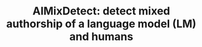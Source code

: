 ---
description: This replication package is designed to guide you through the process
  of replicating the results presented in our paper. The data used in this research
  was generated using GPT-3.5-turbo (ChatGPT) and is organized into five distinct
  datasets, which are located in the dataset folder. To facilitate the reading and
  parsing of these datasets, a script named parse_article.py is provided.
last_edit: Fri, 30 Aug 2024 09:24:15 GMT
location: https://github.com/idankash/AIMixDetect
slug: ai_mix_detect
title: 'AIMixDetect: detect mixed authorship of a language model (LM) and humans'
uuid: 3434d838-d220-420a-a23e-ced7492528d3
---